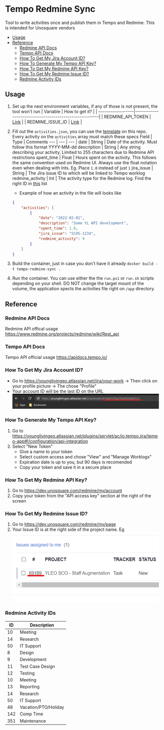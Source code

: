 # Tempo Redmine Sync
Tool to write activities once and publish them in Tempo and Redmine. This is intended for Unosquare vendors

* [Usage](#usage)
* [Reference](#reference)
    * [Redmine API Docs](#redmine-api-docs)
    * [Tempo API Docs](#tempo-api-docs)
    * [How To Get My Jira Account ID?](#how-to-get-my-jira-account-id)
    * [How To Generate My Tempo API Key?](#how-to-generate-my-tempo-api-key)
    * [How To Get My Redmine API Key?](#how-to-get-my-redmine-api-key)
    * [How To Get My Redmine Issue ID?](#how-to-get-my-redmine-issue-id)
    * [Redmine Activity IDs](#redmine-activity-ids)

## Usage
1. Set up the next environment variables, if any of those is not present, the tool won't run
    | Variable          | How to get it?                                         |
    | ------------------|--------------------------------------------------------|
    | REDMINE_API_TOKEN | [Link](#how-to-get-my-redmine-api-key)                 |
    | REDMINE_ISSUE_ID  | [Link](#how-to-get-my-redmine-issue-id)                |
2. Fill out the `activities.json`, you can use the [template](./docs/activities.json) on this repo. Every activity on the `activities` array must match these specs
    Field | Type | Comments
    --- | --- | --- |
    date | String | Date of the activity. Must follow this format YYYY-MM-dd
    description | String | Any string describing your activity. Limited to 255 characters due to Redmine API restrictions
    spent_time | Float | Hours spent on the activity. This follows the same convention used on Redmine UI. Always use the float notation even when dealing with Ints. Eg. Place `1.0` instead of just `1`
    jira_issue | String | The Jira issue ID to which will be linked to Tempo worklog
    redmine_activity | Int | The activity type for the Redmine log. Find the right ID in [this](#redmine-activity-ids) list

    * Example of how an activity in the file will looks like
    ```json
    {
        "activities": [
            {
                "date": "2022-02-01",
                "description": "Some YL API development",
                "spent_time": 1.0,
                "jira_issue": "SCO5-1234",
                "redmine_activity": 9
            }
        ]
    }
    ```
3. Build the container, just in case you don't have it already
    `docker build -t tempo-redmine-sync .`
4. Run the container. You can use either the the `run.ps1` or `run.sh` scripts depending on your shell. DO NOT change the target mount of the volume, the application spects the activities file right on `/app` directory.

## Reference

### Redmine API Docs
Redmine API offical usage https://www.redmine.org/projects/redmine/wiki/Rest_api

### Tempo API Docs
Tempo API official usage https://apidocs.tempo.io/

### How To Get My Jira Account ID?
- Go to https://younglivingeo.atlassian.net/jira/your-work -> Then click on your profile picture -> The chose "Profile"
- Your account ID will be the last ID on the URL
    <img src="./docs/account-id.png">

### How To Generate My Tempo API Key?
1. Go to https://younglivingeo.atlassian.net/plugins/servlet/ac/io.tempo.jira/tempo-app#!/configuration/api-integration
2. Select "New Token"
    - Give a name to your token
    - Select custom access and chose "View" and "Manage Worklogs"
    - Expiration date is up to you, but 90 days is recomended
    - Copy your token and save it in a secure place

### How To Get My Redmine API Key?
1. Go to https://dev.unosquare.com/redmine/my/account
2. Copy your token from the "API access key" section at the right of the screen

### How To Get My Redmine Issue ID?
1. Go to https://dev.unosquare.com/redmine/my/page
2. Your Issue ID is  at the right side of the project name. Eg
    <img src="./docs/issue-id.png">

### Redmine Activity IDs
ID | Description
--- | --- |
10 | Meeting
14 | Research
50 | IT Support
8 | Design
9 | Development
11 | Test Case Design
12 | Testing
10 | Meeting
13 | Reporting
14 | Research
50 | IT Support
48 | Vacation/PTO/Holiday
142 | Comp Time
351 | Maintenance
